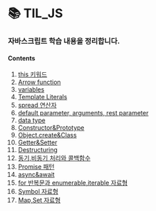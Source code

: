 # 📚 TIL_JS
###  자바스크립트 학습 내용을 정리합니다.
#### Contents
1) [this 키워드](https://github.com/devSeung0v0/TIL_JS/blob/main/this.js)
2) [Arrow function](https://github.com/devSeung0v0/TIL_JS/blob/main/arrowFunction.js)
3) [variables](https://github.com/devSeung0v0/TIL_JS/blob/main/variable.js)
4) [Template Literals](https://github.com/devSeung0v0/TIL_JS/blob/main/templateLiterals.js)
5) [spread 연산자](https://github.com/devSeung0v0/TIL_JS/blob/main/spreadOperator.js)
6) [default parameter, arguments, rest parameter](https://github.com/devSeung0v0/TIL_JS/blob/main/function.js)
7) [data type](https://github.com/devSeung0v0/TIL_JS/blob/main/dataType.js)
8) [Constructor&Prototype](https://github.com/devSeung0v0/TIL_JS/blob/main/constructor.js)
9) [Object.create&Class](https://github.com/devSeung0v0/TIL_JS/blob/main/class.js)
10) [Getter&Setter](https://github.com/devSeung0v0/TIL_JS/blob/main/getter%26setter.js)
11) [Destructuring](https://github.com/devSeung0v0/TIL_JS/blob/main/destructuring.js)
12) [동기,비동기 처리와 콜백함수](https://github.com/devSeung0v0/TIL_JS/blob/main/callback.js)
13) [Promise 패턴](https://github.com/devSeung0v0/TIL_JS/blob/main/promise.js)
14) [async&await](https://github.com/devSeung0v0/TIL_JS/blob/main/async%26await.js)
15) [for 반복문과 enumerable,iterable 자료형](https://github.com/devSeung0v0/TIL_JS/blob/main/for.js)
16) [Symbol 자료형](https://github.com/devSeung0v0/TIL_JS/commit/61059c2158d73a4df4b65e461b5f2f1370351c4c)
17) [Map,Set 자료형](https://github.com/devSeung0v0/TIL_JS/blob/main/map%26set.js)
